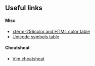 ## Useful links

#### Misc
- [xterm-256color and HTML color table](https://www.ditig.com/256-colors-cheat-sheet)
- [Unicode symbols table](https://unicode-table.com/en/blocks/)

#### Cheatsheat
- [Vim cheatsheat](https://devhints.io/vim)